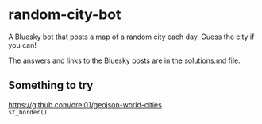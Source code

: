 # random-city-bot
A Bluesky bot that posts a map of a random city each day. Guess the city if you can!

The answers and links to the Bluesky posts are in the solutions.md file. 

## Something to try
https://github.com/drei01/geojson-world-cities      
`st_border()`
